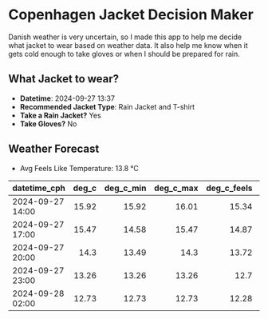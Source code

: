 
# Copenhagen Jacket Decision Maker

Danish weather is very uncertain, so I made this app to help me decide what jacket to wear based on weather data. 
It also help me know when it gets cold enough to take gloves or when I should be prepared for rain.

## What Jacket to wear?

- **Datetime**: 2024-09-27 13:37
- **Recommended Jacket Type**: Rain Jacket and T-shirt
- **Take a Rain Jacket?** Yes
- **Take Gloves?** No

## Weather Forecast
- Avg Feels Like Temperature: 13.8 °C

| datetime_cph     |   deg_c |   deg_c_min |   deg_c_max |   deg_c_feels | weather   | wind   | rain   |
|:-----------------|--------:|------------:|------------:|--------------:|:----------|:-------|:-------|
| 2024-09-27 14:00 |   15.92 |       15.92 |       16.01 |         15.34 | Clouds    | High   | None   |
| 2024-09-27 17:00 |   15.47 |       14.58 |       15.47 |         14.87 | Rain      | High   | Low    |
| 2024-09-27 20:00 |   14.3  |       13.49 |       14.3  |         13.72 | Rain      | High   | Low    |
| 2024-09-27 23:00 |   13.26 |       13.26 |       13.26 |         12.7  | Rain      | Medium | Low    |
| 2024-09-28 02:00 |   12.73 |       12.73 |       12.73 |         12.28 | Rain      | High   | Low    |
        